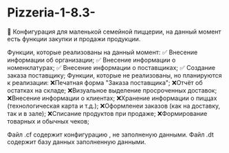 # Pizzeria-1-8.3-
🍕 Конфигурация для маленькой семейной пиццерии, на данный момент есть функции закупки и продажи продукции.

Функции, которые реализованы на данный момент:
✅ Внесение информации об организации; 
✅ Внесение информации о номенклатурах;
✅ Внесение информации о поставщиках;
✅ Создание заказа поставщику;
Функции, которые не реализованы, но планируются к реализации:
❌Печатная форма "Заказа поставщика";
❌Отчёт об остатках на складе;
❌Визуальное выделение просроченных доставок;
❌Внесение информации о клиентах;
❌Хранение информации о пиццах (технологическая карта и т.д.);
❌Оформленеи заказов (как на доставку, так и в зале);
❌Списание продуктов при продаже;
❌Формирование товарных и обычных чеков;

Файл .cf содержит конфигурацию , не заполненую данными.
Файл .dt содержит базу данных заполненную данными.
